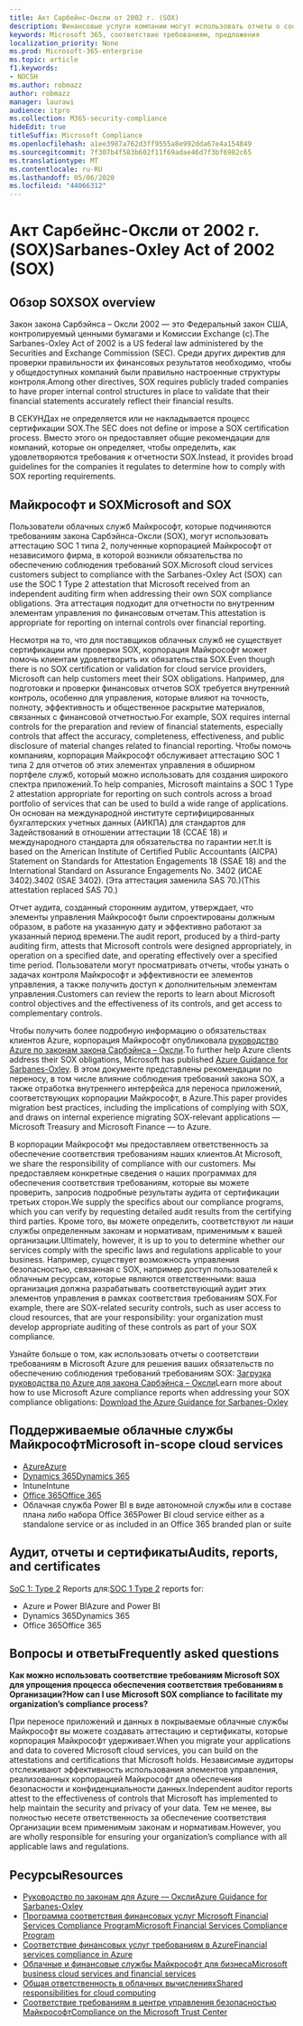 ```yaml
---
title: Акт Сарбейнс-Оксли от 2002 г. (SOX)
description: Финансовые услуги компании могут использовать отчеты о соответствии требованиям корпорации Майкрософт, чтобы обеспечить соответствие требованиям закона Сарбэйнса – Оксли.
keywords: Microsoft 365, соответствие требованиям, предложения
localization_priority: None
ms.prod: Microsoft-365-enterprise
ms.topic: article
f1.keywords:
- NOCSH
ms.author: robmazz
author: robmazz
manager: laurawi
audience: itpro
ms.collection: M365-security-compliance
hideEdit: true
titleSuffix: Microsoft Compliance
ms.openlocfilehash: a1ee3987a762d3ff9555a8e992dda67e4a154849
ms.sourcegitcommit: 7f307b4f583b602f11f69adae46d7f3bf6982c65
ms.translationtype: MT
ms.contentlocale: ru-RU
ms.lasthandoff: 05/06/2020
ms.locfileid: "44066312"
---
```

# <a name="sarbanes-oxley-act-of-2002-sox"></a><span data-ttu-id="3e68f-104">Акт Сарбейнс-Оксли от 2002 г. (SOX)</span><span class="sxs-lookup"><span data-stu-id="3e68f-104">Sarbanes-Oxley Act of 2002 (SOX)</span></span>

## <a name="sox-overview"></a><span data-ttu-id="3e68f-105">Обзор SOX</span><span class="sxs-lookup"><span data-stu-id="3e68f-105">SOX overview</span></span>

<span data-ttu-id="3e68f-106">Закон закона Сарбэйнса – Оксли 2002 — это Федеральный закон США, контролируемый ценными бумагами и Комиссии Exchange (с).</span><span class="sxs-lookup"><span data-stu-id="3e68f-106">The Sarbanes-Oxley Act of 2002 is a US federal law administered by the Securities and Exchange Commission (SEC).</span></span> <span data-ttu-id="3e68f-107">Среди других директив для проверки правильности их финансовых результатов необходимо, чтобы у общедоступных компаний были правильно настроенные структуры контроля.</span><span class="sxs-lookup"><span data-stu-id="3e68f-107">Among other directives, SOX requires publicly traded companies to have proper internal control structures in place to validate that their financial statements accurately reflect their financial results.</span></span>

<span data-ttu-id="3e68f-108">В СЕКУНДах не определяется или не накладывается процесс сертификации SOX.</span><span class="sxs-lookup"><span data-stu-id="3e68f-108">The SEC does not define or impose a SOX certification process.</span></span> <span data-ttu-id="3e68f-109">Вместо этого он предоставляет общие рекомендации для компаний, которые он определяет, чтобы определить, как удовлетворяются требования к отчетности SOX.</span><span class="sxs-lookup"><span data-stu-id="3e68f-109">Instead, it provides broad guidelines for the companies it regulates to determine how to comply with SOX reporting requirements.</span></span>

## <a name="microsoft-and-sox"></a><span data-ttu-id="3e68f-110">Майкрософт и SOX</span><span class="sxs-lookup"><span data-stu-id="3e68f-110">Microsoft and SOX</span></span>

<span data-ttu-id="3e68f-111">Пользователи облачных служб Майкрософт, которые подчиняются требованиям закона Сарбэйнса-Оксли (SOX), могут использовать аттестацию SOC 1 типа 2, полученные корпорацией Майкрософт от независимого фирма, в которой возникли обязательства по обеспечению соблюдения требований SOX.</span><span class="sxs-lookup"><span data-stu-id="3e68f-111">Microsoft cloud services customers subject to compliance with the Sarbanes-Oxley Act (SOX) can use the SOC 1 Type 2 attestation that Microsoft received from an independent auditing firm when addressing their own SOX compliance obligations.</span></span> <span data-ttu-id="3e68f-112">Эта аттестация подходит для отчетности по внутренним элементам управления по финансовым отчетам.</span><span class="sxs-lookup"><span data-stu-id="3e68f-112">This attestation is appropriate for reporting on internal controls over financial reporting.</span></span>

<span data-ttu-id="3e68f-113">Несмотря на то, что для поставщиков облачных служб не существует сертификации или проверки SOX, корпорация Майкрософт может помочь клиентам удовлетворить их обязательства SOX.</span><span class="sxs-lookup"><span data-stu-id="3e68f-113">Even though there is no SOX certification or validation for cloud service providers, Microsoft can help customers meet their SOX obligations.</span></span> <span data-ttu-id="3e68f-114">Например, для подготовки и проверки финансовых отчетов SOX требуется внутренний контроль, особенно для управления, которые влияют на точность, полноту, эффективность и общественное раскрытие материалов, связанных с финансовой отчетностью.</span><span class="sxs-lookup"><span data-stu-id="3e68f-114">For example, SOX requires internal controls for the preparation and review of financial statements, especially controls that affect the accuracy, completeness, effectiveness, and public disclosure of material changes related to financial reporting.</span></span> <span data-ttu-id="3e68f-115">Чтобы помочь компаниям, корпорация Майкрософт обслуживает аттестацию SOC 1 типа 2 для отчетов об этих элементах управления в обширном портфеле служб, который можно использовать для создания широкого спектра приложений.</span><span class="sxs-lookup"><span data-stu-id="3e68f-115">To help companies, Microsoft maintains a SOC 1 Type 2 attestation appropriate for reporting on such controls across a broad portfolio of services that can be used to build a wide range of applications.</span></span> <span data-ttu-id="3e68f-116">Он основан на международной институте сертифицированных бухгалтерских учетных данных (АИКПА) для стандартов для Задействований в отношении аттестации 18 (ССАЕ 18) и международного стандарта для обязательства по гарантии нет.</span><span class="sxs-lookup"><span data-stu-id="3e68f-116">It is based on the American Institute of Certified Public Accountants (AICPA) Statement on Standards for Attestation Engagements 18 (SSAE 18) and the International Standard on Assurance Engagements No.</span></span> <span data-ttu-id="3e68f-117">3402 (ИСАЕ 3402).</span><span class="sxs-lookup"><span data-stu-id="3e68f-117">3402 (ISAE 3402).</span></span> <span data-ttu-id="3e68f-118">(Эта аттестация заменила SAS 70.)</span><span class="sxs-lookup"><span data-stu-id="3e68f-118">(This attestation replaced SAS 70.)</span></span>

<span data-ttu-id="3e68f-119">Отчет аудита, созданный сторонним аудитом, утверждает, что элементы управления Майкрософт были спроектированы должным образом, в работе на указанную дату и эффективно работают за указанный период времени.</span><span class="sxs-lookup"><span data-stu-id="3e68f-119">The audit report, produced by a third-party auditing firm, attests that Microsoft controls were designed appropriately, in operation on a specified date, and operating effectively over a specified time period.</span></span> <span data-ttu-id="3e68f-120">Пользователи могут просматривать отчеты, чтобы узнать о задачах контроля Майкрософт и эффективности ее элементов управления, а также получить доступ к дополнительным элементам управления.</span><span class="sxs-lookup"><span data-stu-id="3e68f-120">Customers can review the reports to learn about Microsoft control objectives and the effectiveness of its controls, and get access to complementary controls.</span></span>

<span data-ttu-id="3e68f-121">Чтобы получить более подробную информацию о обязательствах клиентов Azure, корпорация Майкрософт опубликовала [руководство Azure по законам закона Сарбэйнса – Оксли](https://aka.ms/Azure-SOX-Guide).</span><span class="sxs-lookup"><span data-stu-id="3e68f-121">To further help Azure clients address their SOX obligations, Microsoft has published [Azure Guidance for Sarbanes-Oxley](https://aka.ms/Azure-SOX-Guide).</span></span> <span data-ttu-id="3e68f-122">В этом документе представлены рекомендации по переносу, в том числе влияние соблюдения требований закона SOX, а также отработка внутреннего интерфейса для переноса приложений, соответствующих корпорации Майкрософт, в Azure.</span><span class="sxs-lookup"><span data-stu-id="3e68f-122">This paper provides migration best practices, including the implications of complying with SOX, and draws on internal experience migrating SOX-relevant applications — Microsoft Treasury and Microsoft Finance — to Azure.</span></span>

<span data-ttu-id="3e68f-123">В корпорации Майкрософт мы предоставляем ответственность за обеспечение соответствия требованиям наших клиентов.</span><span class="sxs-lookup"><span data-stu-id="3e68f-123">At Microsoft, we share the responsibility of compliance with our customers.</span></span> <span data-ttu-id="3e68f-124">Мы предоставляем конкретные сведения о наших программах для обеспечения соответствия требованиям, которые вы можете проверить, запросив подробные результаты аудита от сертификации третьих сторон.</span><span class="sxs-lookup"><span data-stu-id="3e68f-124">We supply the specifics about our compliance programs, which you can verify by requesting detailed audit results from the certifying third parties.</span></span> <span data-ttu-id="3e68f-125">Кроме того, вы можете определить, соответствуют ли наши службы определенным законам и нормативам, применимым к вашей организации.</span><span class="sxs-lookup"><span data-stu-id="3e68f-125">Ultimately, however, it is up to you to determine whether our services comply with the specific laws and regulations applicable to your business.</span></span> <span data-ttu-id="3e68f-126">Например, существует возможность управления безопасностью, связанная с SOX, например доступ пользователей к облачным ресурсам, которые являются ответственными: ваша организация должна разрабатывать соответствующий аудит этих элементов управления в рамках соответствия требованиям SOX.</span><span class="sxs-lookup"><span data-stu-id="3e68f-126">For example, there are SOX-related security controls, such as user access to cloud resources, that are your responsibility: your organization must develop appropriate auditing of these controls as part of your SOX compliance.</span></span>

<span data-ttu-id="3e68f-127">Узнайте больше о том, как использовать отчеты о соответствии требованиям в Microsoft Azure для решения ваших обязательств по обеспечению соблюдения требований требованиям SOX: [Загрузка руководства по Azure для закона Сарбэйнса – Оксли](https://aka.ms/Azure-SOX-Guide)</span><span class="sxs-lookup"><span data-stu-id="3e68f-127">Learn more about how to use Microsoft Azure compliance reports when addressing your SOX compliance obligations: [Download the Azure Guidance for Sarbanes-Oxley](https://aka.ms/Azure-SOX-Guide)</span></span>

## <a name="microsoft-in-scope-cloud-services"></a><span data-ttu-id="3e68f-128">Поддерживаемые облачные службы Майкрософт</span><span class="sxs-lookup"><span data-stu-id="3e68f-128">Microsoft in-scope cloud services</span></span>

- [<span data-ttu-id="3e68f-129">Azure</span><span class="sxs-lookup"><span data-stu-id="3e68f-129">Azure</span></span>](https://aka.ms/AzureCompliance)
- [<span data-ttu-id="3e68f-130">Dynamics 365</span><span class="sxs-lookup"><span data-stu-id="3e68f-130">Dynamics 365</span></span>](https://aka.ms/d365-compliance-list)
- <span data-ttu-id="3e68f-131">Intune</span><span class="sxs-lookup"><span data-stu-id="3e68f-131">Intune</span></span>
- [<span data-ttu-id="3e68f-132">Office 365</span><span class="sxs-lookup"><span data-stu-id="3e68f-132">Office 365</span></span>](https://go.microsoft.com/fwlink/p/?LinkID=2077751)
- <span data-ttu-id="3e68f-133">Облачная служба Power BI в виде автономной службы или в составе плана либо набора Office 365</span><span class="sxs-lookup"><span data-stu-id="3e68f-133">Power BI cloud service either as a standalone service or as included in an Office 365 branded plan or suite</span></span>

## <a name="audits-reports-and-certificates"></a><span data-ttu-id="3e68f-134">Аудит, отчеты и сертификаты</span><span class="sxs-lookup"><span data-stu-id="3e68f-134">Audits, reports, and certificates</span></span>

<span data-ttu-id="3e68f-135">[SoC 1: Type 2](offering-SOC.md) Reports для:</span><span class="sxs-lookup"><span data-stu-id="3e68f-135">[SOC 1 Type 2](offering-SOC.md) reports for:</span></span>

- <span data-ttu-id="3e68f-136">Azure и Power BI</span><span class="sxs-lookup"><span data-stu-id="3e68f-136">Azure and Power BI</span></span>
- <span data-ttu-id="3e68f-137">Dynamics 365</span><span class="sxs-lookup"><span data-stu-id="3e68f-137">Dynamics 365</span></span>
- <span data-ttu-id="3e68f-138">Office 365</span><span class="sxs-lookup"><span data-stu-id="3e68f-138">Office 365</span></span>

## <a name="frequently-asked-questions"></a><span data-ttu-id="3e68f-139">Вопросы и ответы</span><span class="sxs-lookup"><span data-stu-id="3e68f-139">Frequently asked questions</span></span>

<span data-ttu-id="3e68f-140">**Как можно использовать соответствие требованиям Microsoft SOX для упрощения процесса обеспечения соответствия требованиям в Организации?**</span><span class="sxs-lookup"><span data-stu-id="3e68f-140">**How can I use Microsoft SOX compliance to facilitate my organization’s compliance process?**</span></span>

<span data-ttu-id="3e68f-141">При переносе приложений и данных в покрываемые облачные службы Майкрософт вы можете создавать аттестацию и сертификаты, которые корпорация Майкрософт удерживает.</span><span class="sxs-lookup"><span data-stu-id="3e68f-141">When you migrate your applications and data to covered Microsoft cloud services, you can build on the attestations and certifications that Microsoft holds.</span></span> <span data-ttu-id="3e68f-142">Независимые аудиторы отслеживают эффективность использования элементов управления, реализованных корпорацией Майкрософт для обеспечения безопасности и конфиденциальности данных.</span><span class="sxs-lookup"><span data-stu-id="3e68f-142">Independent auditor reports attest to the effectiveness of controls that Microsoft has implemented to help maintain the security and privacy of your data.</span></span> <span data-ttu-id="3e68f-143">Тем не менее, вы полностью несете ответственность за обеспечение соответствия Организации всем применимым законам и нормативам.</span><span class="sxs-lookup"><span data-stu-id="3e68f-143">However, you are wholly responsible for ensuring your organization’s compliance with all applicable laws and regulations.</span></span>

## <a name="resources"></a><span data-ttu-id="3e68f-144">Ресурсы</span><span class="sxs-lookup"><span data-stu-id="3e68f-144">Resources</span></span>

- [<span data-ttu-id="3e68f-145">Руководство по законам для Azure — Оксли</span><span class="sxs-lookup"><span data-stu-id="3e68f-145">Azure Guidance for Sarbanes-Oxley</span></span>](https://aka.ms/Azure-SOX-Guide)
- [<span data-ttu-id="3e68f-146">Программа соответствия финансовых услуг Microsoft Financial Services Compliance Program</span><span class="sxs-lookup"><span data-stu-id="3e68f-146">Microsoft Financial Services Compliance Program</span></span>](https://www.microsoft.com/download/details.aspx?id=55332)
- [<span data-ttu-id="3e68f-147">Соответствие финансовых услуг требованиям в Azure</span><span class="sxs-lookup"><span data-stu-id="3e68f-147">Financial services compliance in Azure</span></span>](https://azure.microsoft.com/resources/videos/azurecon-2015-financial-services-compliance-in-azure/)
- [<span data-ttu-id="3e68f-148">Облачные и финансовые службы Майкрософт для бизнеса</span><span class="sxs-lookup"><span data-stu-id="3e68f-148">Microsoft business cloud services and financial services</span></span>](https://www.microsoft.com/trustcenter/cloudservices/financialservices)
- [<span data-ttu-id="3e68f-149">Общая ответственность в облачных вычислениях</span><span class="sxs-lookup"><span data-stu-id="3e68f-149">Shared responsibilities for cloud computing</span></span>](https://aka.ms/sharedresponsibility)
- [<span data-ttu-id="3e68f-150">Соответствие требованиям в центре управления безопасностью Майкрософт</span><span class="sxs-lookup"><span data-stu-id="3e68f-150">Compliance on the Microsoft Trust Center</span></span>](https://www.microsoft.com/trust-center/compliance/compliance-overview)
